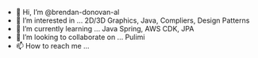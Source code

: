 - 👋 Hi, I’m @brendan-donovan-al
- 👀 I’m interested in ... 2D/3D Graphics, Java, Compliers, Design Patterns
- 🌱 I’m currently learning ... Java Spring, AWS CDK, JPA
- 💞️ I’m looking to collaborate on ... Pulimi
- 📫 How to reach me ...

<!---
brendan-donovan-al/brendan-donovan-al is a ✨ special ✨ repository because its `README.md` (this file) appears on your GitHub profile.
You can click the Preview link to take a look at your changes.
--->
